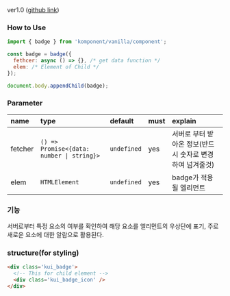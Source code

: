 ver1.0 ([github link](https://github.com/Komponent1/Komponent/tree/master/Vanilla/app/srcs/components/badge))

### How to Use

~~~javascript
import { badge } from 'komponent/vanilla/component';

const badge = badge({ 
  fethcer: async () => {}, /* get data function */
  elem: /* Element of Child */
});

document.body.appendChild(badge);
~~~

### Parameter

|name|type|default|must|explain|
|:---|:---|:---|:---|:---|
|fetcher|`() => Promise<{data: number \| string}>`|`undefined`|yes|서버로 부터 받아온 정보(반드시 숫자로 변경하여 넘겨줄것)|
|elem|`HTMLElement`|`undefined`|yes|badge가 적용될 엘리먼트|

### 기능
서버로부터 특정 요소의 여부를 확인하여 해당 요소를 엘리먼트의 우상단에 표기, 
주로 새로운 요소에 대한 알람으로 활용된다.

### structure(for styling)
```html
<div class='kui_badge'>
  <!-- This for child element -->
  <div class='kui_badge_icon' />
</div>

```
